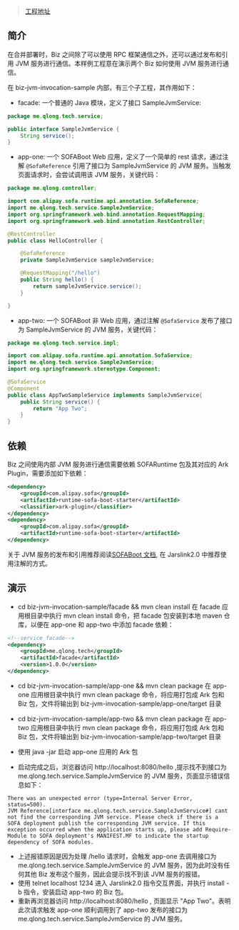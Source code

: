 > [工程地址](https://github.com/sofastack/sofa-jarslink/tree/master/sofa-jarslink-samples/biz-jvm-invocation-sample)

## 简介
在合并部署时，Biz 之间除了可以使用 RPC 框架通信之外，还可以通过发布和引用 JVM 服务进行通信。本样例工程意在演示两个 Biz 如何使用 JVM 服务进行通信。

在 biz-jvm-invocation-sample 内部，有三个子工程，其作用如下：
+ facade: 一个普通的 Java 模块，定义了接口 SampleJvmService:
```java
package me.qlong.tech.service;

public interface SampleJvmService {
    String service();
}
```
+ app-one: 一个 SOFABoot Web 应用，定义了一个简单的 rest 请求，通过注解 `@SofaReference` 引用了接口为 SampleJvmService 的 JVM 服务。当触发页面请求时，会尝试调用该 JVM 服务，关键代码：
```java
package me.qlong.controller;

import com.alipay.sofa.runtime.api.annotation.SofaReference;
import me.qlong.tech.service.SampleJvmService;
import org.springframework.web.bind.annotation.RequestMapping;
import org.springframework.web.bind.annotation.RestController;

@RestController
public class HelloController {

    @SofaReference
    private SampleJvmService sampleJvmService;

    @RequestMapping("/hello")
    public String hello() {
        return sampleJvmService.service();
    }

}
```

+ app-two: 一个 SOFABoot 非 Web 应用，通过注解 `@SofaService` 发布了接口为 SampleJvmService 的 JVM 服务，关键代码：
```java
package me.qlong.tech.service.impl;

import com.alipay.sofa.runtime.api.annotation.SofaService;
import me.qlong.tech.service.SampleJvmService;
import org.springframework.stereotype.Component;

@SofaService
@Component
public class AppTwoSampleService implements SampleJvmService{
    public String service() {
        return "App Two";
    }
}
```

## 依赖
Biz 之间使用内部 JVM 服务进行通信需要依赖 SOFARuntime 包及其对应的 Ark Plugin，需要添加如下依赖：
```xml
<dependency>
    <groupId>com.alipay.sofa</groupId>
    <artifactId>runtime-sofa-boot-starter</artifactId>
    <classifier>ark-plugin</classifier>
</dependency>
<dependency>
    <groupId>com.alipay.sofa</groupId>
    <artifactId>runtime-sofa-boot-starter</artifactId>
</dependency>
```
关于 JVM 服务的发布和引用推荐阅读[SOFABoot 文档](../Module-Service), 在 Jarslink2.0 中推荐使用注解的方式。

## 演示
+ cd biz-jvm-invocation-sample/facade && mvn clean install 
在 facade 应用根目录中执行 mvn clean install 命令，把 facade 包安装到本地 maven 仓库，以便在 app-one 和 app-two 中添加 facade 依赖：
```xml
<!--service facade-->
<dependency>
    <groupId>me.qlong.tech</groupId>
    <artifactId>facade</artifactId>
    <version>1.0.0</version>
</dependency>
```

+ cd biz-jvm-invocation-sample/app-one && mvn clean package
在 app-one 应用根目录中执行 mvn clean package 命令，将应用打包成 Ark 包和 Biz 包，文件将输出到 biz-jvm-invocation-sample/app-one/target 目录

+ cd biz-jvm-invocation-sample/app-two && mvn clean package
在 app-two 应用根目录中执行 mvn clean package 命令，将应用打包成 Ark 包和 Biz 包，文件将输出到 biz-jvm-invocation-sample/app-two/target 目录

+ 使用 java -jar 启动 app-one 应用的 Ark 包
+ 启动完成之后，浏览器访问 http://localhost:8080/hello ,提示找不到接口为 me.qlong.tech.service.SampleJvmService 的 JVM 服务，页面显示错误信息如下：
```text
There was an unexpected error (type=Internal Server Error, status=500).
JVM Reference[interface me.qlong.tech.service.SampleJvmService#] cant not find the corresponding JVM service. Please check if there is a SOFA deployment publish the corresponding JVM service. If this exception occurred when the application starts up, please add Require-Module to SOFA deployment's MANIFEST.MF to indicate the startup dependency of SOFA modules.
```
+ 上述报错原因是因为处理 /hello 请求时，会触发 app-one 去调用接口为 me.qlong.tech.service.SampleJvmService 的 JVM 服务，因为此时没有任何其他 Biz 发布这个服务，因此会提示找不到该 JVM 服务的报错。
+ 使用 telnet localhost 1234 进入 Jarslink2.0 指令交互界面，并执行 install -b 指令，安装启动 app-two 的 Biz 包。
+ 重新再浏览器访问 http://localhost:8080/hello , 页面显示 "App Two"。表明此次请求触发 app-one 顺利调用到了 app-two 发布的接口为 me.qlong.tech.service.SampleJvmService 的 JVM 服务。

